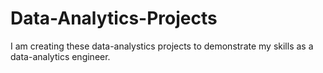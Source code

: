 # Data-Analytics-Projects

I am creating these data-analystics projects to demonstrate my skills as a data-analytics engineer.
